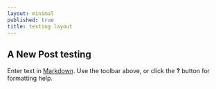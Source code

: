 ```yaml
---
layout: minimal
published: true
title: testing layout
---
```

## A New Post testing

Enter text in [Markdown](http://daringfireball.net/projects/markdown/). Use the toolbar above, or click the **?** button for formatting help.
